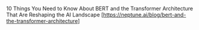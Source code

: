 10 Things You Need to Know About BERT and the Transformer Architecture That Are Reshaping the AI Landscape [https://neptune.ai/blog/bert-and-the-transformer-architecture]         

